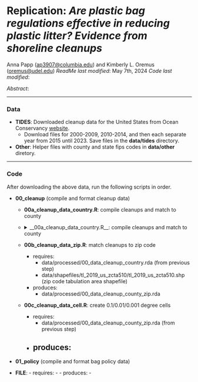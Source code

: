 # Replication: _Are plastic bag regulations effective in reducing plastic litter? Evidence from shoreline cleanups_
Anna Papp ([ap3907@columbia.edu](mailto:ap3907@columbia.edu)) and Kimberly L. Oremus ([oremus@udel.edu](mailto:oremus@udel.edu))
_ReadMe last modified_: May 7th, 2024
_Code last modified_: 

_Abstract_: 
____

### Data 

- __TIDES__: Downloaded cleanup data for the United States from Ocean Conservancy [website](https://www.coastalcleanupdata.org/reports). 
    - Download files for 2000-2009, 2010-2014, and then each separate year from 2015 until 2023. Save files in the __data/tides__ directory.
- __Other__: Helper files with county and state fips codes in __data/other__ diretory.

____
### Code

After downloading the above data, run the following scripts in order. 

- __00_cleanup__ (compile and format cleanup data)
    - __00a_cleanup_data_country.R__: compile cleanups and match to county
    - <details>
      <summary>__00a_cleanup_data_country.R__: compile cleanups and match to county</summary>
      - requires: 
            - data/shapefiles/county/cb_2018_us_county_500k.shp (county shapefile)
            - data/other/us-state-ansi-fips.csv 
            - data/other/statefips.csv (state fips codes)
            - data/other/us-county-ansi-fips.csv (county fips codes)
      - produces: 
            - data/processed/00_data_cleanup_county.rda
      </details>
        
    - __00b_cleanup_data_zip.R__: match cleanups to zip code 
        - requires: 
            - data/processed/00_data_cleanup_country.rda (from previous step)
            - data/shapefiles/tl_2019_us_zcta510/tl_2019_us_zcta510.shp (zip code tabulation area shapefile)
        - produces: 
            - data/processed/00_data_cleanup_county_zip.rda 
    - __00c_cleanup_data_cell.R__: create 0.1/0.01/0.001 degree cells
        - requires: 
            - data/processed/00_data_cleanup_county_zip.rda (from previous step)
        - produces: 
            - 
- __01_policy__ (compile and format bag policy data)


- __FILE__: 
        - requires: 
            - 
        - produces: 
            - 
            
